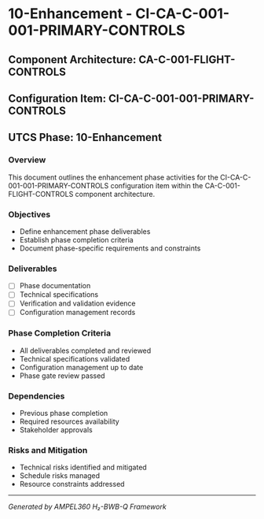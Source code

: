# 10-Enhancement - CI-CA-C-001-001-PRIMARY-CONTROLS

## Component Architecture: CA-C-001-FLIGHT-CONTROLS
## Configuration Item: CI-CA-C-001-001-PRIMARY-CONTROLS
## UTCS Phase: 10-Enhancement

### Overview
This document outlines the enhancement phase activities for the CI-CA-C-001-001-PRIMARY-CONTROLS configuration item within the CA-C-001-FLIGHT-CONTROLS component architecture.

### Objectives
- Define enhancement phase deliverables
- Establish phase completion criteria
- Document phase-specific requirements and constraints

### Deliverables
- [ ] Phase documentation
- [ ] Technical specifications
- [ ] Verification and validation evidence
- [ ] Configuration management records

### Phase Completion Criteria
- All deliverables completed and reviewed
- Technical specifications validated
- Configuration management up to date
- Phase gate review passed

### Dependencies
- Previous phase completion
- Required resources availability
- Stakeholder approvals

### Risks and Mitigation
- Technical risks identified and mitigated
- Schedule risks managed
- Resource constraints addressed

---
*Generated by AMPEL360 H₂-BWB-Q Framework*
